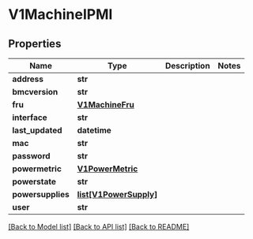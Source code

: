 # V1MachineIPMI

## Properties
Name | Type | Description | Notes
------------ | ------------- | ------------- | -------------
**address** | **str** |  | 
**bmcversion** | **str** |  | 
**fru** | [**V1MachineFru**](V1MachineFru.md) |  | 
**interface** | **str** |  | 
**last_updated** | **datetime** |  | 
**mac** | **str** |  | 
**password** | **str** |  | 
**powermetric** | [**V1PowerMetric**](V1PowerMetric.md) |  | 
**powerstate** | **str** |  | 
**powersupplies** | [**list[V1PowerSupply]**](V1PowerSupply.md) |  | 
**user** | **str** |  | 

[[Back to Model list]](../README.md#documentation-for-models) [[Back to API list]](../README.md#documentation-for-api-endpoints) [[Back to README]](../README.md)


